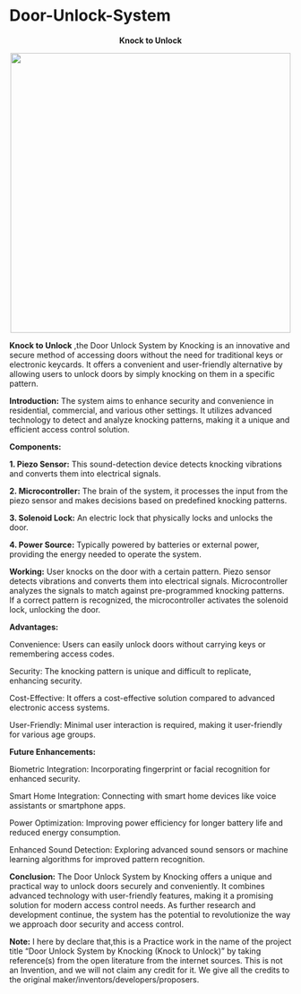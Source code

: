 # Door-Unlock-System
<p align="center">
<b>Knock to Unlock</b>
</p>
<p align="center">
<img src="https://github.com/AdityaPalakurty/Door-Unlock-System/assets/98629876/9b60a439-d6c9-4a82-8b68-37f2ef106cec" alt="" width="500" height="500">
</p>

****Knock to Unlock****
,the Door Unlock System by Knocking is an innovative and secure method of accessing doors without the need for traditional keys or electronic keycards. It offers a convenient and user-friendly alternative by allowing users to unlock doors by simply knocking on them in a specific pattern.



****Introduction:****
  The system aims to enhance security and convenience in residential, commercial, and various other settings. It utilizes advanced technology to detect and analyze knocking patterns, making it a unique and efficient access control solution.



**Components:**

**1. Piezo Sensor:** This sound-detection device detects knocking vibrations and converts them into electrical signals.

**2. Microcontroller:** The brain of the system, it processes the input from the piezo sensor and makes decisions based on predefined knocking patterns.

**3. Solenoid Lock:** An electric lock that physically locks and unlocks the door.

**4. Power Source:** Typically powered by batteries or external power, providing the energy needed to operate the system.


**Working:**
User knocks on the door with a certain pattern.
Piezo sensor detects vibrations and converts them into electrical signals.
Microcontroller analyzes the signals to match against pre-programmed knocking patterns.
If a correct pattern is recognized, the microcontroller activates the solenoid lock, unlocking the door.

**Advantages:**

Convenience: Users can easily unlock doors without carrying keys or remembering access codes.

Security: The knocking pattern is unique and difficult to replicate, enhancing security.

Cost-Effective: It offers a cost-effective solution compared to advanced electronic access systems.

User-Friendly: Minimal user interaction is required, making it user-friendly for various age groups.


**Future Enhancements:**

Biometric Integration: Incorporating fingerprint or facial recognition for enhanced security.

Smart Home Integration: Connecting with smart home devices like voice assistants or smartphone apps.

Power Optimization: Improving power efficiency for longer battery life and reduced energy consumption.

Enhanced Sound Detection: Exploring advanced sound sensors or machine learning algorithms for improved pattern recognition.


**Conclusion:**
The Door Unlock System by Knocking offers a unique and practical way to unlock doors securely and conveniently. It combines advanced technology with user-friendly features, making it a promising solution for modern access control needs. As further research and development continue, the system has the potential to revolutionize the way we approach door security and access control.

**Note:**
I here by declare that,this is a Practice work in the name of the project title “Door Unlock System by Knocking (Knock to Unlock)” by taking reference(s) from the open literature from the internet sources. This is not an Invention, and we will not claim any credit for it. We give all the credits to the original maker/inventors/developers/proposers.
